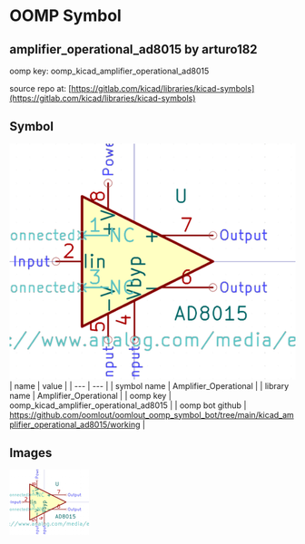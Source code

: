 # OOMP Symbol  
## amplifier_operational_ad8015  by arturo182  
  
oomp key: oomp_kicad_amplifier_operational_ad8015  
  
source repo at: [https://gitlab.com/kicad/libraries/kicad-symbols](https://gitlab.com/kicad/libraries/kicad-symbols)  
## Symbol  
  
[![working.png](working_600.png)](working.png)  
| name | value | 
| --- | --- | 
| symbol name | Amplifier_Operational | 
| library name | Amplifier_Operational | 
| oomp key | oomp_kicad_amplifier_operational_ad8015 | 
| oomp bot github | https://github.com/oomlout/oomlout_oomp_symbol_bot/tree/main/kicad_amplifier_operational_ad8015/working | 
## Images  
  
[![working.png](working_140.png)](working.png)  
